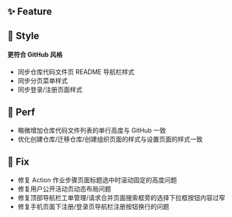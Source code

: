 ## ✨ Feature

## 🌈 Style

#### 更符合 GitHub 风格

- 同步仓库代码文件页 README 导航栏样式
- 同步分页菜单样式
- 同步登录/注册页面样式

## 🎈 Perf

- 略微增加仓库代码文件列表的单行高度与 GitHub 一致
- 优化创建仓库/迁移仓库/创建组织页面的样式与设置页面的样式一致

## 🐞 Fix

- 修复 Action 作业步骤页面标题选中时滚动固定的高度问题
- 修复用户公开活动页动态布局问题
- 修复顶部导航栏工单管理/请求合并页面搜索框旁的选择下拉框按钮内容过窄
- 修复手机页面下注册/登录页导航栏注册按钮换行的问题
